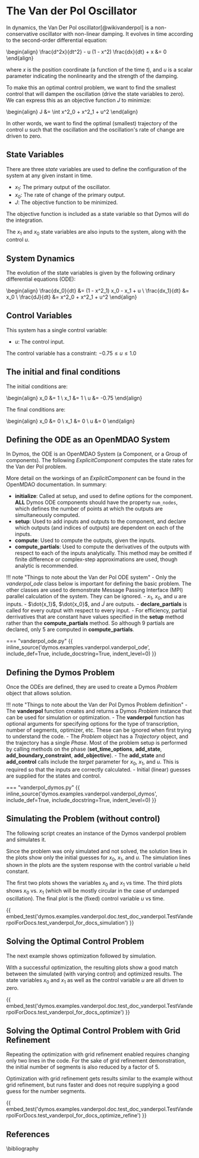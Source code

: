 # The Van der Pol Oscillator

In dynamics, the Van Der Pol oscillator[@wikivanderpol] is a non-conservative oscillator with non-linear damping.
It evolves in time according to the second-order differential equation:

\begin{align}
    \frac{d^2x}{dt^2} - u (1 - x^2) \frac{dx}{dt} + x &= 0
\end{align}

where $x$ is the position coordinate (a function of the time $t$), and $u$ is a scalar parameter
indicating the nonlinearity and the strength of the damping.

To make this an optimal control problem, we want to find the smallest control that will dampen the oscillation
(drive the state variables to zero). We can express this as an objective function $J$ to minimize:

\begin{align}
    J &= \int x^2_0 + x^2_1 + u^2
\end{align}

In other words, we want to find the optimal (smallest) trajectory of the control $u$ such that the oscillation
and the oscillation's rate of change are driven to zero.

## State Variables

There are three _state_ variables are used to define the configuration of the system at any given instant in time.

- $x_1$: The primary output of the oscillator.
- $x_0$: The rate of change of the primary output.
- $J$: The objective function to be minimized.

The objective function is included as a state variable so that Dymos will do the integration.

The $x_1$ and $x_0$ state variables are also inputs to the system, along with the control $u$.

## System Dynamics

The evolution of the state variables is given by the following ordinary differential equations (ODE):

\begin{align}
    \frac{dx_0}{dt} &= (1 - x^2_1) x_0 - x_1 + u \\
    \frac{dx_1}{dt} &= x_0 \\
    \frac{dJ}{dt} &= x^2_0 + x^2_1 + u^2
\end{align}

## Control Variables

This system has a single control variable:

- $u$: The control input.

The control variable has a constraint: $-0.75 \leq u \leq 1.0$

## The initial and final conditions

The initial conditions are:

\begin{align}
    x_0 &= 1 \\
    x_1 &= 1 \\
      u &= -0.75
\end{align}

The final conditions are:

\begin{align}
    x_0 &= 0 \\
    x_1 &= 0 \\
      u &= 0
\end{align}

## Defining the ODE as an OpenMDAO System

In Dymos, the ODE is an OpenMDAO System (a Component, or a Group of components).
The following _ExplicitComponent_ computes the state rates for the Van der Pol problem.

More detail on the workings of an _ExplicitComponent_ can be found in the OpenMDAO documentation.  In summary:

- **initialize**:  Called at setup, and used to define options for the component.  **ALL** Dymos ODE components
  should have the property `num_nodes`, which defines the number of points at which the outputs are simultaneously computed.
- **setup**: Used to add inputs and outputs to the component, and declare which outputs (and indices of outputs)
  are dependent on each of the inputs.
- **compute**: Used to compute the outputs, given the inputs.
- **compute_partials**: Used to compute the derivatives of the outputs with respect to each of the inputs analytically.
  This method may be omitted if finite difference or complex-step approximations are used, though analytic is recommended.

!!! note "Things to note about the Van der Pol ODE system"
    - Only the _vanderpol_ode_ class below is important for defining the basic problem. The other classes are
      used to demonstrate Message Passing Interface (MPI) parallel calculation of the system. They can be ignored.
    - $x_1$, $x_0$, and $u$ are inputs.
    - $\dot{x_1}$, $\dot{x_0}$, and $\dot{J}$ are outputs.
    - **declare_partials** is called for every output with respect to every input.
    - For efficiency, partial derrivatives that are constant have values specified in the **setup** method rather than
      the **compute_partials** method. So although 9 partials are declared, only 5 are computed in **compute_partials**.

=== "vanderpol_ode.py"
{{ inline_source('dymos.examples.vanderpol.vanderpol_ode',
include_def=True,
include_docstring=True,
indent_level=0)
}}

## Defining the Dymos Problem

Once the ODEs are defined, they are used to create a Dymos _Problem_ object that allows solution.

!!! note "Things to note about the Van der Pol Dymos Problem definition"
    - The **vanderpol** function creates and returns a Dymos _Problem_ instance that can be used
      for simulation or optimization.
    - The **vanderpol** function has optional arguments for specifying options for the
      type of transcription, number of segments, optimizer, etc. These can be ignored
      when first trying to understand the code.
    - The _Problem_ object has a _Trajectory_ object, and the trajectory has a single _Phase_.
      Most of the problem setup is performed by calling methods on the phase (**set_time_options**,
      **add_state**, **add_boundary_constraint**, **add_objective**).
    - The **add_state** and **add_control** calls include the _target_ parameter for $x_0$, $x_1$, and $u$.
      This is required so that the inputs are correctly calculated.
    - Initial (linear) guesses are supplied for the states and control.

=== "vanderpol_dymos.py"
{{ inline_source('dymos.examples.vanderpol.vanderpol_dymos',
include_def=True,
include_docstring=True,
indent_level=0)
}}

## Simulating the Problem (without control)

The following script creates an instance of the Dymos vanderpol problem and simulates it.

Since the problem was only simulated and not solved, the solution lines in the plots show only
the initial guesses for $x_0$, $x_1$, and $u$. The simulation lines shown in the plots are the
system response with the control variable $u$ held constant.

The first two plots shows the variables $x_0$ and $x_1$ vs time. The third plots shows $x_0$ vs. $x_1$
(which will be mostly circular in the case of undamped oscillation). The final plot is the (fixed)
control variable $u$ vs time.

{{ embed_test('dymos.examples.vanderpol.doc.test_doc_vanderpol.TestVanderpolForDocs.test_vanderpol_for_docs_simulation') }}

## Solving the Optimal Control Problem

The next example shows optimization followed by simulation.

With a successful optimization, the resulting plots show a good match between the simulated (with varying control)
and optimized results. The state variables $x_0$ and $x_1$ as well as the control variable $u$ are all driven to zero.

{{ embed_test('dymos.examples.vanderpol.doc.test_doc_vanderpol.TestVanderpolForDocs.test_vanderpol_for_docs_optimize') }}

## Solving the Optimal Control Problem with Grid Refinement

Repeating the optimization with grid refinement enabled requires changing only two lines in the code. For the sake
of grid refinement demonstration, the initial number of segments is also reduced by a factor of 5.

Optimization with grid refinement gets results similar to the example without grid refinement, but runs faster
and does not require supplying a good guess for the number segments.

{{ embed_test('dymos.examples.vanderpol.doc.test_doc_vanderpol.TestVanderpolForDocs.test_vanderpol_for_docs_optimize_refine') }}

## References

\bibliography
